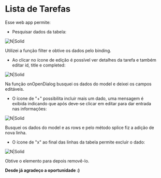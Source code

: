 # Lista de Tarefas

Esse web app permite:

- Pesquisar dados da tabela:

![N|Solid](https://media.giphy.com/media/HMrjF1i1gNwC5jWPQp/giphy.gif)

Utilizei a função filter e obtive os dados pelo binding.

- Ao clicar no ícone de edição é possível ver detalhes da tarefa e também editar id, title e completed:

![N|Solid](https://media.giphy.com/media/2a2NymWGzvo620RRZY/giphy.gif)

Na função onOpenDialog busquei os dados do model e deixei os campos editáveis.

- O ícone de "+" possibilita incluir mais um dado, uma mensagem é exibida indicando que após deve-se clicar em editar para dar entrada nas informações:

![N|Solid](https://media.giphy.com/media/WtFmFMjosmviCibTQR/giphy.gif)

Busquei os dados do model e as rows e pelo método splice fiz a adição de nova linha.

- O ícone de "x" ao final das linhas da tabela permite excluir o dado:

![N|Solid](https://media.giphy.com/media/7WP6DCbZkoli88HoXI/giphy.gif)

Obtive o elemento para depois removê-lo.



**Desde já agradeço a oportunidade :)**
